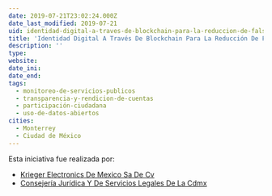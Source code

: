 ```yaml
---
date: 2019-07-21T23:02:24.000Z
date_last_modified: 2019-07-21
uid: identidad-digital-a-traves-de-blockchain-para-la-reduccion-de-falsificacion-y-corrupcion
title: 'Identidad Digital A Través De Blockchain Para La Reducción De Falsificación Y Corrupción'
description: ''
type: 
website: 
date_ini: 
date_end: 
tags:
  - monitoreo-de-servicios-publicos
  - transparencia-y-rendicion-de-cuentas
  - participación-ciudadana
  - uso-de-datos-abiertos
cities: 
  - Monterrey
  - Ciudad de México
---
```


Esta iniciativa fue realizada por:

- [Krieger Electronics De Mexico Sa De Cv](/organizaciones/krieger-electronics-de-mexico-sa-de-cv)
- [Consejería Jurídica Y De Servicios Legales De La Cdmx](/organizaciones/consejeria-juridica-y-de-servicios-legales-de-la-cdmx)
